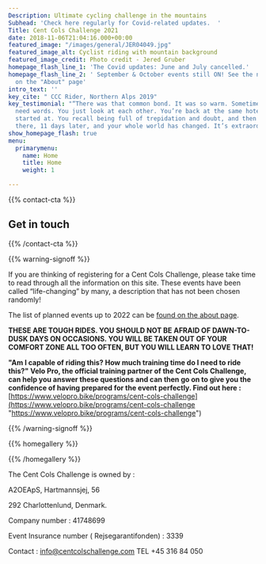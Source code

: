 ```yaml
---
Description: Ultimate cycling challenge in the mountains
Subhead: 'Check here regularly for Covid-related updates.  '
Title: Cent Cols Challenge 2021
date: 2018-11-06T21:04:16.000+00:00
featured_image: "/images/general/JER04049.jpg"
featured_image_alt: Cyclist riding with mountain background
featured_image_credit: Photo credit - Jered Gruber
homepage_flash_line_1: 'The Covid updates: June and July cancelled.'
homepage_flash_line_2: ' September & October events still ON! See the new 2022 calendar
  on the "About" page'
intro_text: ''
key_cite: " CCC Rider, Northern Alps 2019"
key_testimonial: "“There was that common bond. It was so warm. Sometimes you don’t
  need words. You just look at each other. You’re back at the same hotel that you
  started at. You recall being full of trepidation and doubt, and then you’re sitting
  there, 11 days later, and your whole world has changed. It’s extraordinary.”"
show_homepage_flash: true
menu:
  primarymenu:
    name: Home
    title: Home
    weight: 1

---
```

{{% contact-cta %}}

## Get in touch

{{% /contact-cta %}}

{{% warning-signoff %}}

If you are thinking of registering for a Cent Cols Challenge, please take time to read through all the information on this site. These events have been called “life-changing” by many, a description that has not been chosen randomly!

The list of planned events up to 2022 can be [found on the about page](/about#the-final-four-phil-years "Planned rides until 2022").

**THESE ARE TOUGH RIDES. YOU SHOULD NOT BE AFRAID OF DAWN-TO-DUSK DAYS ON OCCASIONS. YOU WILL BE TAKEN OUT OF YOUR COMFORT ZONE ALL TOO OFTEN, BUT YOU WILL LEARN TO LOVE THAT!**

**"Am I capable of riding this? How much training time do I need to ride this?" Velo Pro, the official training partner of the Cent Cols Challenge, can help you answer these questions and can then go on to give you the confidence of having prepared for the event perfectly. Find out here :** [https://www.velopro.bike/programs/cent-cols-challenge](https://www.velopro.bike/programs/cent-cols-challenge "https://www.velopro.bike/programs/cent-cols-challenge")

{{% /warning-signoff %}}

{{% homegallery %}}

{{% /homegallery %}}

The Cent Cols Challenge is owned by :

A2OEApS, Hartmannsjej, 56

292 Charlottenlund, Denmark.

Company number : 41748699

Event Insurance number ( Rejsegarantifonden) : 3339

Contact : info@centcolschallenge.com TEL +45 316 84 050